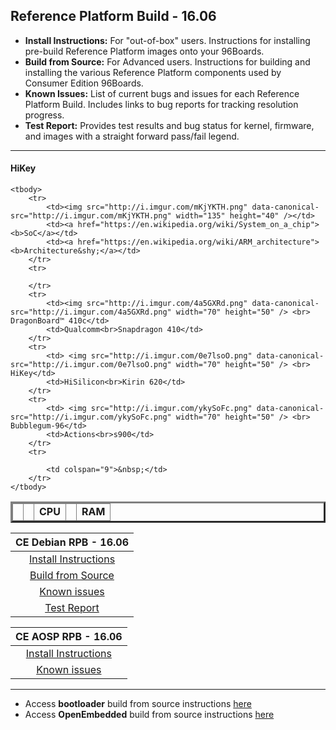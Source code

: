 ## Reference Platform Build - 16.06


- **Install Instructions:** For "out-of-box" users. Instructions for installing pre-build Reference Platform images onto your 96Boards.
- **Build from Source:** For Advanced users. Instructions for building and installing the various Reference Platform components used by Consumer Edition 96Boards.
- **Known Issues:** List of current bugs and issues for each Reference Platform Build. Includes links to bug reports for tracking resolution progress.
- **Test Report:** Provides test results and bug status for kernel, firmware, and images with a straight forward pass/fail legend.

***

#### HiKey

<table border="3">
	<thead>
		<tr>
			<td></td>
			<td><b></td>
			<td colspan="3"><b>CPU</td>
			<td><b></td>
			<td colspan="4"><b>RAM</td>
		</tr>
	</thead>
	
	<tbody>
		<tr>
			<td><img src="http://i.imgur.com/mKjYKTH.png" data-canonical-src="http://i.imgur.com/mKjYKTH.png" width="135" height="40" /></td>
			<td><a href="https://en.wikipedia.org/wiki/System_on_a_chip"><b>SoC</a></td>
			<td><a href="https://en.wikipedia.org/wiki/ARM_architecture"><b>Architecture&shy;</a></td>
		</tr>
		<tr>
			
		</tr>
		<tr>
			<td><img src="http://i.imgur.com/4a5GXRd.png" data-canonical-src="http://i.imgur.com/4a5GXRd.png" width="70" height="50" /> <br> DragonBoard™ 410c</td>
			<td>Qualcomm<br>Snapdragon 410</td>
		</tr>
		<tr>
			<td> <img src="http://i.imgur.com/0e7lsoO.png" data-canonical-src="http://i.imgur.com/0e7lsoO.png" width="70" height="50" /> <br> HiKey</td>
			<td>HiSilicon<br>Kirin 620</td>
		</tr>
		<tr>
			<td> <img src="http://i.imgur.com/ykySoFc.png" data-canonical-src="http://i.imgur.com/ykySoFc.png" width="70" height="50" /> <br> Bubblegum-96</td>
			<td>Actions<br>s900</td>
		</tr>
		<tr>
			
			<td colspan="9">&nbsp;</td>
		</tr>
	</tbody>
</table>

|   **CE Debian RPB - 16.06**   |
|:-----------------------------:|
|   [Install Instructions](InstallDebianRPB.md)    |  
|  [Build from Source](BFSDebianRPB.md)        | 
|       [Known issues](../../../Known-Issues.md)        |  
|        [Test Report](http://builds.96boards.org/releases/reference-platform/debian/hikey/16.06/16.06-CE-Debian-RPB-Test-Report.pdf) |  


|    **CE AOSP RPB - 16.06**  |
|:---------------------------:|
|  [Install Instructions](https://source.android.com/source/devices.html) |
|      [Known issues](../../../Known-Issues.md)       |



***

- Access **bootloader** build from source instructions [here](BuildSourceBL.md) 
- Access **OpenEmbedded** build from source instructions [here](../../../CECommon/OEYocto.md)
